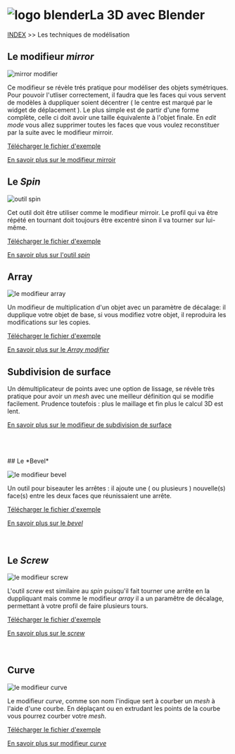 # ![logo blender](src/blender.png)La 3D avec Blender
[INDEX](readme.md) >> Les techniques de modélisation

## Le modifieur *mirror*
![mirror modifier](src/mirror-modifier.png)

Ce modifieur se révèle trés pratique pour modéliser des objets symétriques. Pour pouvoir l'utliser correctement, il faudra que les faces qui vous servent de modèles à duppliquer soient décentrer ( le centre est marqué par le widget de déplacement ). Le plus simple est de partir d'une forme complète, celle ci doit avoir une taille équivalente à l'objet finale. En *edit mode* vous allez supprimer toutes les faces que vous voulez reconstituer par la suite avec le modifieur mirroir.

[Télécharger le fichier d'exemple](fichiers-blender/modifieur-mirroir.blend)

[En savoir plus sur le modifieur mirroir](https://www.blender.org/manual/modeling/modifiers/generate/mirror.html)
## Le *Spin*
![outil spin](src/outil-spin.png)

Cet outil doit être utiliser comme le modifieur mirroir. Le profil qui va être répété en tournant doit toujours être excentré sinon il va tourner sur lui-même.

[Télécharger le fichier d'exemple](fichiers-blender/outil-spin.blend)

[En savoir plus sur l'outil *spin*](https://www.blender.org/manual/modeling/meshes/editing/duplicating/spin.html)



## Array
![le modifieur *array*](src/modifieur-array.png)

Un modifieur de multiplication d'un objet avec un paramètre de décalage: il dupplique votre objet de base, si vous modifiez votre objet, il reproduira les modifications sur les copies.

[Télécharger le fichier d'exemple](fichiers-blender/array-modifier.blend)


[En savoir plus sur le *Array modifier*](https://www.blender.org/manual/modeling/modifiers/generate/array.html)



## Subdivision de surface

Un démultiplicateur de points avec une option de lissage, se révèle très pratique pour avoir un *mesh* avec une meilleur définition qui se modifie facilement. Prudence toutefois : plus le maillage et fin plus le calcul 3D est lent.


[En savoir plus sur le modifieur de subdivision de surface](https://www.blender.org/manual/modeling/modifiers/generate/subsurf.html?highlight=subdivision)

<br />
<br />
<br />
## Le *Bevel*

![le modifieur *bevel*](src/bevel-modifier.png)

Un outil pour biseauter les arrêtes : il ajoute une ( ou plusieurs ) nouvelle(s) face(s) entre les deux faces que réunissaient une arrête.

[Télécharger le fichier d'exemple](fichiers-blender/modifieur-bevel.blend)

[En savoir plus sur le *bevel*](https://www.blender.org/manual/modeling/modifiers/generate/bevel.html)
<br />
<br />
<br />

## Le *Screw*
![le modifieur *screw*](src/screw-modifier.png)

L'outil *screw* est similaire au *spin* puisqu'il fait tourner une arrête en la duppliquant mais comme le modifieur *array* il a un paramêtre de décalage, permettant à votre profil de faire plusieurs tours.

[Télécharger le fichier d'exemple](fichiers-blender/screw-modifier.blend)

[En savoir plus sur le *screw*](https://www.blender.org/manual/modeling/meshes/editing/duplicating/screw.html)
<br />
<br />
<br />
## Curve

![le modifieur *curve*](src/modifier-curve.png)

Le modifieur *curve*, comme son nom l'indique sert à courber un *mesh* à l'aide d'une courbe. En déplaçant ou en extrudant les points de la courbe vous pourrez courber votre *mesh*.

[Télécharger le fichier d'exemple](fichiers-blender/modifieur-courbe.blend)

[En savoir plus sur modifieur *curve*](https://www.blender.org/manual/modeling/modifiers/deform/curve.html)

